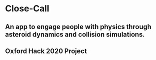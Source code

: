 # Close-Call

## An app to engage people with physics through asteroid dynamics and collision simulations.

## Oxford Hack 2020 Project
